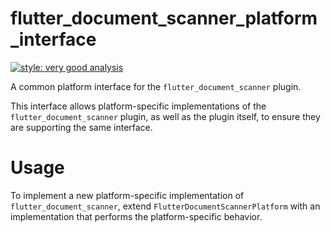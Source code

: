 # flutter_document_scanner_platform_interface

[![style: very good analysis][very_good_analysis_badge]][very_good_analysis_link]

A common platform interface for the `flutter_document_scanner` plugin.

This interface allows platform-specific implementations of the `flutter_document_scanner` plugin, as well as the plugin itself, to ensure they are supporting the same interface.

# Usage

To implement a new platform-specific implementation of `flutter_document_scanner`, extend `FlutterDocumentScannerPlatform` with an implementation that performs the platform-specific behavior.

[very_good_analysis_badge]: https://img.shields.io/badge/style-very_good_analysis-B22C89.svg
[very_good_analysis_link]: https://pub.dev/packages/very_good_analysis